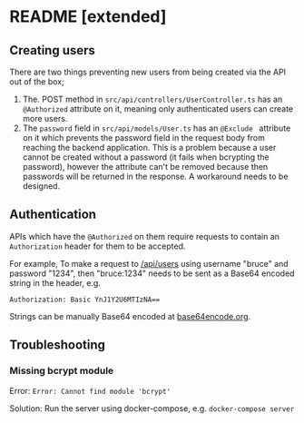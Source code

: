 # README [extended]

## Creating users

There are two things preventing new users from being created via the API out of the box;

1. The. POST method in `src/api/controllers/UserController.ts` has an `@Authorized` attribute on it, meaning only authenticated users can create more users.
2. The `password` field in `src/api/models/User.ts` has an `@Exclude ` attribute on it which prevents the password field in the request body from reaching the backend application. This is a problem because a user cannot be created without a password (it fails when bcrypting the password), however the attribute can't be removed because then passwords will be returned in the response. A workaround needs to be designed.

## Authentication

APIs which have the `@Authorized` on them require requests to contain an `Authorization` header for them to be accepted.

For example, To make a request to [/api/users](http://localhost:3001/api/users) using username "bruce" and password "1234", then "bruce:1234" needs to be sent as a Base64 encoded string in the header, e.g.

`Authorization: Basic YnJ1Y2U6MTIzNA==`

Strings can be manually Base64 encoded at [base64encode.org](https://www.base64encode.org/).

## Troubleshooting

### Missing bcrypt module

Error: `Error: Cannot find module 'bcrypt'`

Solution: Run the server using docker-compose, e.g. `docker-compose server`
